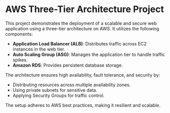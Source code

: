 <h1>AWS Three-Tier Architecture Project</h1>

<p>This project demonstrates the deployment of a scalable and secure web application using a three-tier architecture on AWS. It utilizes the following components:</p>

<ul>
    <li><strong>Application Load Balancer (ALB)</strong>: Distributes traffic across EC2 instances in the web tier.</li>
    <li><strong>Auto Scaling Group (ASG)</strong>: Manages the application tier to handle traffic spikes.</li>
    <li><strong>Amazon RDS</strong>: Provides persistent database storage.</li>
</ul>

<p>The architecture ensures high availability, fault tolerance, and security by:</p>

<ul>
    <li>Distributing resources across multiple availability zones.</li>
    <li>Using private subnets for sensitive data.</li>
    <li>Applying Security Groups for traffic control.</li>
</ul>

<p>The setup adheres to AWS best practices, making it resilient and scalable.</p>

